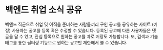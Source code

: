 <h1>백엔드 취업 소식 공유</h1>
벡엔드 직군으로 취업 및 이직을 준비하는 사람들끼리 구인 공고를 공유하는 사이트 (예정)
사용자는 공고를 등록 혹은 수정할 수 있습니다. 
등록된 공고에 다른 사용자들은 댓글을 달 수 있고, 관심 등록으로 원하는 공고를 따로 저장도 가능합니다. 
또, 검색과 기술 태그를 통한 필터링 기능으로 원하는 공고만 제한해서 볼 수 있습니다.
